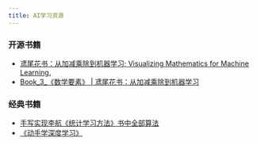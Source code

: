 ```yaml
---
title: AI学习资源
---
```


### 开源书籍
- [鸢尾花书：从加减乘除到机器学习; Visualizing Mathematics for Machine Learning. ](https://github.com/Visualize-ML)
- [Book_3_《数学要素》 | 鸢尾花书：从加减乘除到机器学习](https://github.com/Visualize-ML/Book3_Elements-of-Mathematics)

### 经典书籍
- [手写实现李航《统计学习方法》书中全部算法](https://github.com/Dod-o/Statistical-Learning-Method_Code)
- [《动手学深度学习》](https://github.com/d2l-ai/d2l-zh)
